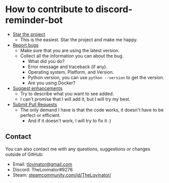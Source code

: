 # How to contribute to discord-reminder-bot

- [Star the project](https://github.com/TheLovinator1/discord-reminder-bot/stargazers)
    - This is the easiest. Star the project and make me happy.
- [Report bugs](https://github.com/TheLovinator1/discord-reminder-bot/issues/new)
    - Make sure that you are using the latest version.
    - Collect all the information you can about the bug.
        - What did you do?
        - Error message and traceback (if any).
        - Operating system, Platform, and Version.
        - Python version, you can use `python --version` to get the version.
        - Are you using Docker?
- [Suggest enhancements](https://github.com/TheLovinator1/discord-reminder-bot/issues/new)
    - Try to describe what you want to see added.
    - I can't promise that I will add it, but I will try my best.
- [Submit Pull Requests](https://github.com/TheLovinator1/discord-reminder-bot/pulls)
    - The only demand I have is that the code works, it doesn't have to be perfect or efficient.
        - And if it doesn't work, I will try to fix it :)

## Contact

You can also contact me with any questions, suggestions or changes outside of GitHub:

- Email: tlovinator@gmail.com
- Discord: TheLovinator#9276
- Steam: [steamcommunity.com/id/TheLovinator/](https://steamcommunity.com/id/TheLovinator/)

